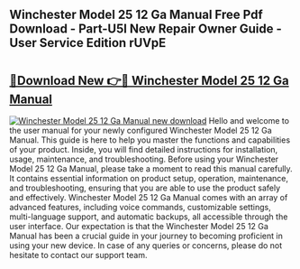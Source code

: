 ## Winchester Model 25 12 Ga Manual Free Pdf Download - Part-U5l New Repair Owner Guide - User Service Edition rUVpE

# <h2><a href="http://bc78845.oget.top/?id=Winchester+Model+25+12+Ga+Manual">🔗Download New 👉🔴 Winchester Model 25 12 Ga Manual</a></h2>

[![Winchester Model 25 12 Ga Manual new download](https://i.imgur.com/5g1atiW.png)](http://bc78845.oget.top/?id=Winchester+Model+25+12+Ga+Manual)
Hello and welcome to the user manual for your newly configured Winchester Model 25 12 Ga Manual. This guide is here to help you master the functions and capabilities of your product. Inside, you will find detailed instructions for installation, usage, maintenance, and troubleshooting. Before using your Winchester Model 25 12 Ga Manual, please take a moment to read this manual carefully. It contains essential information on product setup, operation, maintenance, and troubleshooting, ensuring that you are able to use the product safely and effectively. Winchester Model 25 12 Ga Manual comes with an array of advanced features, including voice commands, customizable settings, multi-language support, and automatic backups, all accessible through the user interface. Our expectation is that the Winchester Model 25 12 Ga Manual has been a crucial guide in your journey to becoming proficient in using your new device. In case of any queries or concerns, please do not hesitate to contact our support team.
